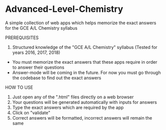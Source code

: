 # Advanced-Level-Chemistry
A simple collection of web apps which helps memorize the exact answers for the GCE A/L Chemistry syllabus

PREREQUISITES
1. Structured knowledge of the "GCE A/L Chemistry" syllabus (Tested for years 2016, 2017, 2018)
* You must memorize the exact answers that these apps require in order to answer their questions
* Answer-mode will be coming in the future. For now you must go through the codebase to find out the exact answers

HOW TO USE
1. Just open any of the ".html" files directly on a web browser
2. Your questions will be generated automatically with inputs for answers
3. Type the exact answers which are required by the app
4. Click on "validate"
5. Correct answers will be formatted, incorrect answers will remain the same